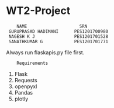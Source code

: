 # WT2-Project
        NAME                    SRN
     GURUPRASAD HADIMANI      PES1201700980
     NAGESH K J               PES1201701528
     SANATHKUMAR G            PES1201701771

Always run flaskapis.py file first.

        Requirements
1. Flask
2. Requests
3. openpyxl
4. Pandas
5. plotly
